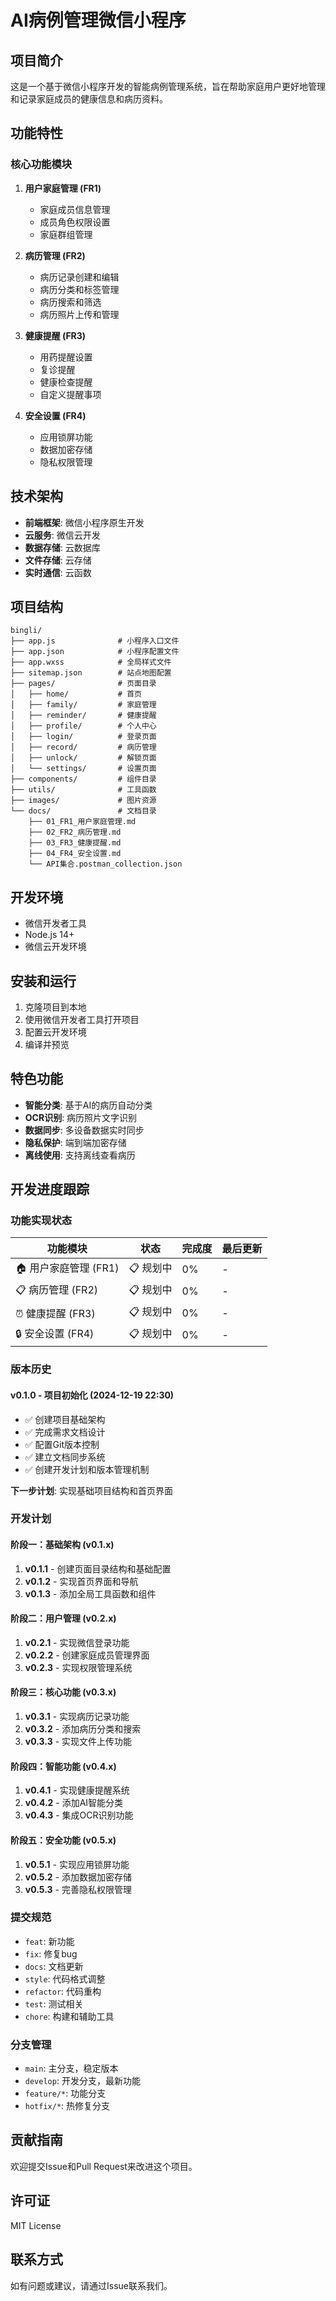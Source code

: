 # AI病例管理微信小程序

## 项目简介

这是一个基于微信小程序开发的智能病例管理系统，旨在帮助家庭用户更好地管理和记录家庭成员的健康信息和病历资料。

## 功能特性

### 核心功能模块

1. **用户家庭管理 (FR1)**
   - 家庭成员信息管理
   - 成员角色权限设置
   - 家庭群组管理

2. **病历管理 (FR2)**
   - 病历记录创建和编辑
   - 病历分类和标签管理
   - 病历搜索和筛选
   - 病历照片上传和管理

3. **健康提醒 (FR3)**
   - 用药提醒设置
   - 复诊提醒
   - 健康检查提醒
   - 自定义提醒事项

4. **安全设置 (FR4)**
   - 应用锁屏功能
   - 数据加密存储
   - 隐私权限管理

## 技术架构

- **前端框架**: 微信小程序原生开发
- **云服务**: 微信云开发
- **数据存储**: 云数据库
- **文件存储**: 云存储
- **实时通信**: 云函数

## 项目结构

```
bingli/
├── app.js              # 小程序入口文件
├── app.json            # 小程序配置文件
├── app.wxss            # 全局样式文件
├── sitemap.json        # 站点地图配置
├── pages/              # 页面目录
│   ├── home/           # 首页
│   ├── family/         # 家庭管理
│   ├── reminder/       # 健康提醒
│   ├── profile/        # 个人中心
│   ├── login/          # 登录页面
│   ├── record/         # 病历管理
│   ├── unlock/         # 解锁页面
│   └── settings/       # 设置页面
├── components/         # 组件目录
├── utils/              # 工具函数
├── images/             # 图片资源
└── docs/               # 文档目录
    ├── 01_FR1_用户家庭管理.md
    ├── 02_FR2_病历管理.md
    ├── 03_FR3_健康提醒.md
    ├── 04_FR4_安全设置.md
    └── API集合.postman_collection.json
```

## 开发环境

- 微信开发者工具
- Node.js 14+
- 微信云开发环境

## 安装和运行

1. 克隆项目到本地
2. 使用微信开发者工具打开项目
3. 配置云开发环境
4. 编译并预览

## 特色功能

- **智能分类**: 基于AI的病历自动分类
- **OCR识别**: 病历照片文字识别
- **数据同步**: 多设备数据实时同步
- **隐私保护**: 端到端加密存储
- **离线使用**: 支持离线查看病历

## 开发进度跟踪

### 功能实现状态

| 功能模块 | 状态 | 完成度 | 最后更新 |
|---------|------|--------|----------|
| 🏠 用户家庭管理 (FR1) | 📋 规划中 | 0% | - |
| 📋 病历管理 (FR2) | 📋 规划中 | 0% | - |
| ⏰ 健康提醒 (FR3) | 📋 规划中 | 0% | - |
| 🔒 安全设置 (FR4) | 📋 规划中 | 0% | - |

### 版本历史

#### v0.1.0 - 项目初始化 (2024-12-19 22:30)
- ✅ 创建项目基础架构
- ✅ 完成需求文档设计
- ✅ 配置Git版本控制
- ✅ 建立文档同步系统
- ✅ 创建开发计划和版本管理机制

**下一步计划**: 实现基础项目结构和首页界面

### 开发计划

#### 阶段一：基础架构 (v0.1.x)
1. **v0.1.1** - 创建页面目录结构和基础配置
2. **v0.1.2** - 实现首页界面和导航
3. **v0.1.3** - 添加全局工具函数和组件

#### 阶段二：用户管理 (v0.2.x)
1. **v0.2.1** - 实现微信登录功能
2. **v0.2.2** - 创建家庭成员管理界面
3. **v0.2.3** - 实现权限管理系统

#### 阶段三：核心功能 (v0.3.x)
1. **v0.3.1** - 实现病历记录功能
2. **v0.3.2** - 添加病历分类和搜索
3. **v0.3.3** - 实现文件上传功能

#### 阶段四：智能功能 (v0.4.x)
1. **v0.4.1** - 实现健康提醒系统
2. **v0.4.2** - 添加AI智能分类
3. **v0.4.3** - 集成OCR识别功能

#### 阶段五：安全功能 (v0.5.x)
1. **v0.5.1** - 实现应用锁屏功能
2. **v0.5.2** - 添加数据加密存储
3. **v0.5.3** - 完善隐私权限管理

### 提交规范

- `feat`: 新功能
- `fix`: 修复bug
- `docs`: 文档更新
- `style`: 代码格式调整
- `refactor`: 代码重构
- `test`: 测试相关
- `chore`: 构建和辅助工具

### 分支管理

- `main`: 主分支，稳定版本
- `develop`: 开发分支，最新功能
- `feature/*`: 功能分支
- `hotfix/*`: 热修复分支

## 贡献指南

欢迎提交Issue和Pull Request来改进这个项目。

## 许可证

MIT License

## 联系方式

如有问题或建议，请通过Issue联系我们。 